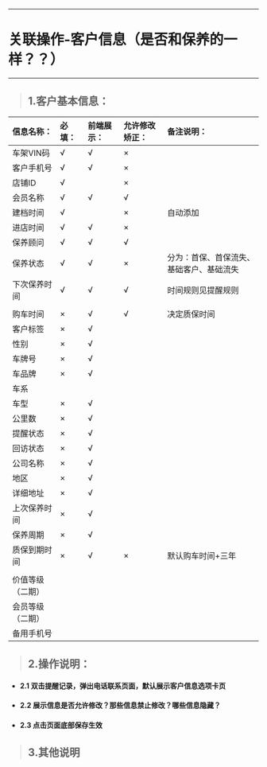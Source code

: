 ---------------------------

# 关联操作-客户信息（是否和保养的一样？？）

-------------------------

> ## 1.客户基本信息：

| **信息名称：** | **必填：** | **前端展示：** | **允许修改矫正：** | **备注说明：** |
| :--- | :--- | :--- | :--- | :--- |
| 车架VIN码 | √ | √ | × | |
| 客户手机号 | √ | √ | × | |
| 店铺ID | √ | | × | |
| 会员名称 | √ | √ | √ | |
| 建档时间 | √ | | × | 自动添加 |
| 进店时间 | √ | √ | × | |
| 保养顾问 | √ | √ | √ | |
| 保养状态 | √ | √ | × | 分为：首保、首保流失、基础客户、基础流失 |
| 下次保养时间 | √ | √ | √ | 时间规则见提醒规则 |
| | | | | |
| 购车时间 | × | √ | √ | 决定质保时间 |
| 客户标签 | × | √ | | |
| 性别 | × | √ | | |
| 车牌号 | × | √ | | |
| 车品牌 | × | √ | | |
| 车系 | | | | |
| 车型 | × | √ | | |
| 公里数 | × | √ | | |
| 提醒状态 | × | √ | | |
| 回访状态 | × | √ | | |
| 公司名称 | × | √ | | |
| 地区 | × | √ | | |
| 详细地址 | × | √ | | |
| 上次保养时间 | × | √ | | |
| 保养周期 | × | √ | | |
| 质保到期时间 | × | √ | × | 默认购车时间+三年 |
| | | | | |
| 价值等级（二期） | | | | |
| 会员等级（二期） | | | | |
| 备用手机号 | | | | |

> ## 2.操作说明：

* #### 2.1 双击提醒记录，弹出电话联系页面，默认展示客户信息选项卡页
* #### 2.2 展示信息是否允许修改？那些信息禁止修改？哪些信息隐藏？
* #### 2.3 点击页面底部保存生效

> ## 3.其他说明


